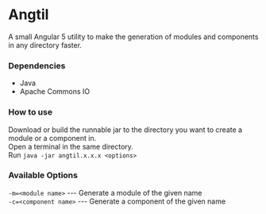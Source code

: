 # Angtil

A small Angular 5 utility to make the generation of modules and components in any directory faster.

### Dependencies
- Java
- Apache Commons IO

### How to use
Download or build the runnable jar to the directory you want to create a module or a component in.<br>
Open a terminal in the same directory.<br>
Run `java -jar angtil.x.x.x <options>`

### Available Options
`-m=<module name>` --- Generate a module of the given name<br>
`-c=<component name>` --- Generate a component of the given name
